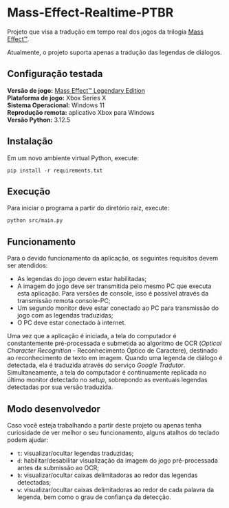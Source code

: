 # Mass-Effect-Realtime-PTBR

Projeto que visa a tradução em tempo real dos jogos da trilogia [Mass Effect&trade;](https://pt.wikipedia.org/wiki/Mass_Effect).

Atualmente, o projeto suporta apenas a tradução das legendas de diálogos.

## Configuração testada

**Versão de jogo:** [Mass Effect&trade; Legendary Edition](https://pt.wikipedia.org/wiki/Mass_Effect:_Legendary_Edition)  
**Plataforma de jogo:** Xbox Series X  
**Sistema Operacional:** Windows 11  
**Reprodução remota:** aplicativo Xbox para Windows  
**Versão Python:** 3.12.5

## Instalação

Em um novo ambiente virtual Python, execute:

```
pip install -r requirements.txt
```

## Execução

Para iniciar o programa a partir do diretório raiz, execute:

```
python src/main.py
```

## Funcionamento

Para o devido funcionamento da aplicação, os seguintes requisitos devem ser atendidos:

* As legendas do jogo devem estar habilitadas;
* A imagem do jogo deve ser transmitida pelo mesmo PC que executa esta aplicação. Para versões de console, isso é possível através da transmissão remota console-PC;
* Um segundo monitor deve estar conectado ao PC para transmissão do jogo com as legendas traduzidas;
* O PC deve estar conectado à internet.

Uma vez que a aplicação é iniciada, a tela do computador é constantemente pré-processada e submetida ao algoritmo de OCR (*Optical Character Recognition* - Reconhecimento Óptico de Caractere), destinado ao reconhecimento de texto em imagem. Quando uma legenda de diálogo é detectada, ela é traduzida através do serviço *Google Tradutor*. Simultaneamente, a tela do computador é continuamente replicada no último monitor detectado no *setup*, sobrepondo as eventuais legendas detectadas por sua versão traduzida.

## Modo desenvolvedor

Caso você esteja trabalhando a partir deste projeto ou apenas tenha curiosidade de ver melhor o seu funcionamento, alguns atalhos do teclado podem ajudar:

* `t`: visualizar/ocultar legendas traduzidas;
* `d`: habilitar/desabilitar visualização da imagem do jogo pré-processada antes da submissão ao OCR;
* `b`: visualizar/ocultar caixas delimitadoras ao redor das legendas detectadas;
* `w`: visualizar/ocultar caixas delimitadoras ao redor de cada palavra da legenda, bem como o grau de confiança da detecção.


